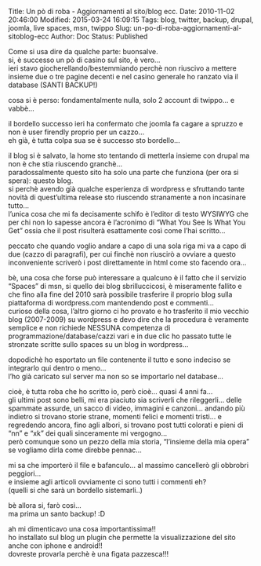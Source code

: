 Title: Un pò di roba - Aggiornamenti al sito/blog ecc.
Date: 2010-11-02 20:46:00
Modified: 2015-03-24 16:09:15
Tags: blog, twitter, backup, drupal, joomla, live spaces, msn, twippo
Slug: un-po-di-roba-aggiornamenti-al-sitoblog-ecc
Author: Doc
Status: Published

Come si usa dire da qualche parte: buonsalve.  
si, è successo un pò di casino sul sito, è vero…  
ieri stavo giocherellando/bestemmiando perchè non riuscivo a mettere
insieme due o tre pagine decenti e nel casino generale ho ranzato via il
database (SANTI BACKUP!)

cosa si è perso: fondamentalmente nulla, solo 2 account di twippo… e
vabbè…

il bordello successo ieri ha confermato che joomla fa cagare a spruzzo e
non è user firendly proprio per un cazzo…  
eh già, è tutta colpa sua se è successo sto bordello…

il blog si è salvato, la home sto tentando di metterla insieme con
drupal ma non è che stia riuscendo granchè…  
paradossalmente questo sito ha solo una parte che funziona (per ora si
spera): questo blog.  
si perchè avendo già qualche esperienza di wordpress e sfruttando tante
novità di quest’ultima release sto riuscendo stranamente a non
incasinare tutto…  
l’unica cosa che mi fa decisamente schifo è l’editor di testo WYSIWYG
che per chi non lo sapesse ancora è l’acronimo di “What You See Is What
You Get” ossia che il post risulterà esattamente così come l’hai
scritto…

peccato che quando voglio andare a capo di una sola riga mi va a capo di
due (cazzo di paragrafi), per cui finchè non riuscirò a ovviare a questo
inconveniente scriverò i post direttamente in html come sto facendo ora…

bè, una cosa che forse può interessare a qualcuno è il fatto che il
servizio “Spaces” di msn, si quello dei blog sbrilluccicosi, è
miseramente fallito e che fino alla fine del 2010 sarà possibile
trasferire il proprio blog sulla piattaforma di wordpress.com
mantendendo post e commenti…  
curioso della cosa, l’altro giorno ci ho provato e ho trasferito il mio
vecchio blog (2007-2009) su wordpress e devo dire che la procedura è
veramente semplice e non richiede NESSUNA competenza di
programmazione/database/cazzi vari e in due clic ho passato tutte le
stronzate scritte sullo spaces su un blog in wordpress…

dopodichè ho esportato un file contenente il tutto e sono indeciso se
integrarlo qui dentro o meno…  
l’ho già caricato sul server ma non so se importarlo nel database…

cioè, è tutta roba che ho scritto io, però cioè… quasi 4 anni fa…  
gli ultimi post sono belli, mi era piaciuto sia scriverli che
rileggerli… delle spammate assurde, un sacco di video, immagini e
canzoni… andando più indietro si trovano storie strane, momenti felici e
momenti tristi… e regredendo ancora, fino agli albori, si trovano post
tutti colorati e pieni di “nn” e “xk” dei quali sinceramente mi
vergogno…  
però comunque sono un pezzo della mia storia, “l’insieme della mia
opera” se vogliamo dirla come direbbe pennac…

mi sa che importerò il file e bafanculo… al massimo cancellerò gli
obbrobri peggiori…  
e insieme agli articoli ovviamente ci sono tutti i commenti eh?  
(quelli si che sarà un bordello sistemarli..)

bè allora si, farò così…  
ma prima un santo backup! :D

ah mi dimenticavo una cosa importantissima!!  
ho installato sul blog un plugin che permette la visualizzazione del
sito anche con iphone e android!!  
dovreste provarla perchè è una figata pazzesca!!!
